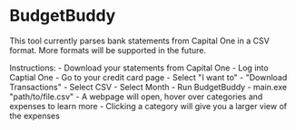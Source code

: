 # BudgetBuddy
This tool currently parses bank statements from Capital One in a CSV format. More formats will be supported in the future. 

Instructions:
    - Download your statements from Capital One
        - Log into Captial One
        - Go to your credit card page
        - Select "I want to" 
        - "Download Transactions"
        - Select CSV
        - Select Month
    - Run BudgetBuddy
        - main.exe "path/to/file.csv"
        - A webpage will open, hover over categories and expenses to learn more
        - Clicking a category will give you a larger view of the expenses
